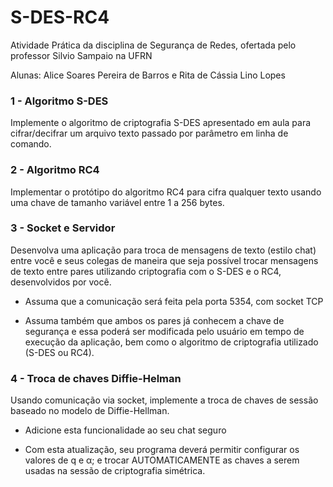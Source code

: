 # S-DES-RC4
Atividade Prática da disciplina de Segurança de Redes, ofertada pelo professor Silvio Sampaio na UFRN

Alunas: Alice Soares Pereira de Barros e Rita de Cássia Lino Lopes

### 1 - Algoritmo S-DES
Implemente o algoritmo de criptografia S-DES apresentado em aula para cifrar/decifrar um
arquivo texto passado por parâmetro em linha de comando.

### 2 - Algoritmo RC4
Implementar o protótipo do algoritmo RC4 para cifra qualquer texto usando uma chave de
tamanho variável entre 1 a 256 bytes.

### 3 - Socket e Servidor
Desenvolva uma aplicação para troca de mensagens de texto (estilo chat) entre você e
seus colegas de maneira que seja possível trocar mensagens de texto entre pares
utilizando criptografia com o S-DES e o RC4, desenvolvidos por você.
  - Assuma que a comunicação será feita pela porta 5354, com socket TCP
  
  - Assuma também que ambos os pares já conhecem a chave de segurança e essa poderá ser
modificada pelo usuário em tempo de execução da aplicação, bem como o algoritmo de
criptografia utilizado (S-DES ou RC4).

### 4 - Troca de chaves Diffie-Helman
Usando comunicação via socket, implemente a troca de chaves de sessão baseado no
modelo de Diffie-Hellman.
  - Adicione esta funcionalidade ao seu chat seguro
  
  - Com esta atualização, seu programa deverá permitir configurar os valores de q e α; e trocar
AUTOMATICAMENTE as chaves a serem usadas na sessão de criptografia simétrica.
